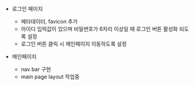 * 로그인 페이지
  - 메타데이터, favicon 추가
  - 아이디 입력값이 있으며 비밀번호가 6자리 이상일 때 로그인 버튼 활성화 되도록 설정
  - 로그인 버튼 클릭 시 메인페이지 이동하도록 설정

* 메인페이지 
  - nav bar 구현
  - main page layout 작업중


